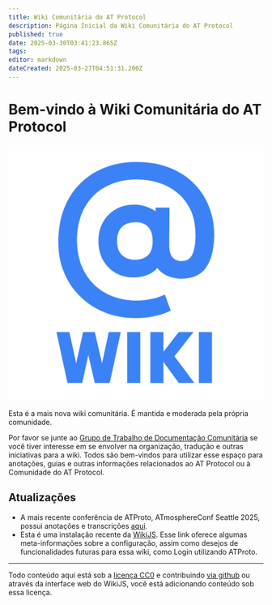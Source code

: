 ```yaml
---
title: Wiki Comunitária do AT Protocol
description: Página Inicial da Wiki Comunitária do AT Protocol
published: true
date: 2025-03-30T03:41:23.865Z
tags: 
editor: markdown
dateCreated: 2025-03-27T04:51:31.200Z
---
```


# Bem-vindo à Wiki Comunitária do AT Protocol

![logo da @wiki](/assets/atwiki512.png)

Esta é a mais nova wiki comunitária. É mantida e moderada pela própria comunidade.

Por favor se junte ao [Grupo de Trabalho de Documentação Comunitária](/working-groups/community-documentation/) se você tiver interesse em se envolver na organização, tradução e outras iniciativas para a wiki. Todos são bem-vindos para utilizar esse espaço para anotações, guias e outras informações relacionados ao AT Protocol ou à Comunidade do AT Protocol.

## Atualizações

<!-- Existe uma forma de mostrar aqui as páginas recentemente atualizadas? -->
* A mais recente conferência de ATProto, ATmosphereConf Seattle 2025, possui anotações e transcrições [aqui](/atmosphereconf/seattle2025).
* Esta é uma instalação recente da [WikiJS](/wikijs). Esse link oferece algumas meta-informações sobre a configuração, assim como desejos de funcionalidades futuras para essa wiki, como Login utilizando ATProto.


---
Todo conteúdo aqui está sob a [licença CC0](https://github.com/ATProtocol-Community/atprotocommunitywiki?tab=CC0-1.0-1-ov-file#readme) e contribuindo [via github](https://github.com/ATProtocol-Community/atprotocommunitywiki) ou através da interface web do WikiJS, você está adicionando conteúdo sob essa licença.